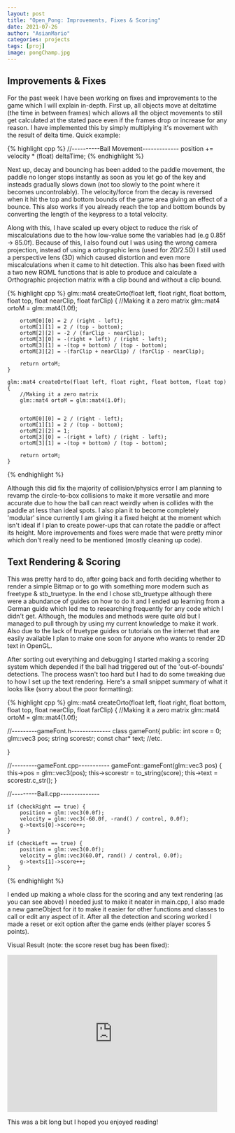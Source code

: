 ```yaml
---
layout: post
title: "Open_Pong: Improvements, Fixes & Scoring"
date: 2021-07-26
author: "AsianMario"
categories: projects
tags: [proj]
image: pongChamp.jpg
---
```


## Improvements & Fixes

For the past week I have been working on fixes and improvements to the game which I will explain in-depth. First up, all objects move at deltatime (the time in between frames) which allows all the object movements to still get calculated at the stated pace even if the frames drop or increase for any reason. I have implemented this by simply multiplying it's movement with the result of delta time. Quick example:

{% highlight cpp %}
//----------Ball Movement-------------
position += velocity \* (float) deltaTime;
{% endhighlight %}

Next up, decay and bouncing has been added to the paddle movement, the paddle no longer stops instantly as soon as you let go of the key and insteads gradually slows down (not too slowly to the point where it becomes uncontrolably). The velocity/force from the decay is reversed when it hit the top and bottom bounds of the game area giving an effect of a bounce. This also works if you already reach the top and bottom bounds by converting the length of the keypress to a total velocity.

Along with this, I have scaled up every object to reduce the risk of miscalculations due to the how low-value some the variables had (e.g 0.85f -> 85.0f). Because of this, I also found out I was using the wrong camera projection, instead of using a ortographic lens (used for 2D/2.5D) I still used a perspective lens (3D) which caused distortion and even more miscalculations when it came to hit detection. This also has been fixed with a two new ROML functions that is able to produce and calculate a Orthographic projection matrix with a clip bound and without a clip bound.

{% highlight cpp %}
glm::mat4 createOrto(float left, float right, float bottom, float top, float nearClip, float farClip) {
//Making it a zero matrix
glm::mat4 ortoM = glm::mat4(1.0f);

    	ortoM[0][0] = 2 / (right - left);
    	ortoM[1][1] = 2 / (top - bottom);
    	ortoM[2][2] = -2 / (farClip - nearClip);
    	ortoM[3][0] = -(right + left) / (right - left);
    	ortoM[3][1] = -(top + bottom) / (top - bottom);
    	ortoM[3][2] = -(farClip + nearClip) / (farClip - nearClip);

    	return ortoM;
    }

    glm::mat4 createOrto(float left, float right, float bottom, float top) {
    	//Making it a zero matrix
    	glm::mat4 ortoM = glm::mat4(1.0f);


    	ortoM[0][0] = 2 / (right - left);
    	ortoM[1][1] = 2 / (top - bottom);
    	ortoM[2][2] = 1;
    	ortoM[3][0] = -(right + left) / (right - left);
    	ortoM[3][1] = -(top + bottom) / (top - bottom);

    	return ortoM;
    }

{% endhighlight %}

Although this did fix the majority of collision/physics error I am planning to revamp the circle-to-box collisions to make it more versatile and more accurate due to how the ball can react weirdly when is collides with the paddle at less than ideal spots. I also plan it to become completely 'modular' since currently I am giving it a fixed height at the moment which isn't ideal if I plan to create power-ups that can rotate the paddle or affect its height. More improvements and fixes were made that were pretty minor which don't really need to be mentioned (mostly cleaning up code).

## Text Rendering & Scoring

This was pretty hard to do, after going back and forth deciding whether to render a simple Bitmap or to go with something more modern such as freetype & stb_truetype. In the end I chose stb_truetype although there were a abundance of guides on how to do it and I ended up learning from a German guide which led me to researching frequently for any code which I didn't get. Although, the modules and methods were quite old but I managed to pull through by using my current knowledge to make it work. Also due to the lack of truetype guides or tutorials on the internet that are easily available I plan to make one soon for anyone who wants to render 2D text in OpenGL.

After sorting out everything and debugging I started making a scoring system which depended if the ball had triggered out of the 'out-of-bounds' detections. The process wasn't too hard but I had to do some tweaking due to how I set up the text rendering. Here's a small snippet summary of what it looks like (sorry about the poor formatting):

{% highlight cpp %}
glm::mat4 createOrto(float left, float right, float bottom, float top, float nearClip, float farClip) {
//Making it a zero matrix
glm::mat4 ortoM = glm::mat4(1.0f);

//---------gameFont.h--------------
class gameFont{
public:
int score = 0;
glm::vec3 pos;
string scorestr;
const char\* text;
//etc.

}

//---------gameFont.cpp-----------
gameFont::gameFont(glm::vec3 pos) {
this->pos = glm::vec3(pos);
this->scorestr = to_string(score);
this->text = scorestr.c_str();
}

//---------Ball.cpp--------------

    if (checkRight == true) {
    	position = glm::vec3(0.0f);
    	velocity = glm::vec3(-60.0f, -rand() / control, 0.0f);
    	g->texts[0]->score++;
    }

    if (checkLeft == true) {
    	position = glm::vec3(0.0f);
    	velocity = glm::vec3(60.0f, rand() / control, 0.0f);
    	g->texts[1]->score++;
    }

{% endhighlight %}

I ended up making a whole class for the scoring and any text rendering (as you can see above) I needed just to make it neater in main.cpp, I also made a new gameObject for it to make it easier for other functions and classes to call or edit any aspect of it. After all the detection and scoring worked I made a reset or exit option after the game ends (either player scores 5 points).

Visual Result (note: the score reset bug has been fixed):

<iframe width="480" height="360" src="https://www.youtube.com/embed/CZx2U4x7I-8" title="YouTube video player" frameborder="0" allow="accelerometer; autoplay; clipboard-write; encrypted-media; gyroscope; picture-in-picture" allowfullscreen></iframe>

This was a bit long but I hoped you enjoyed reading!
